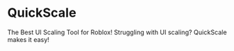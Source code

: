 # QuickScale
The Best UI Scaling Tool for Roblox! Struggling with UI scaling? QuickScale makes it easy!
